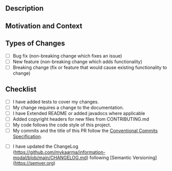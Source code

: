 <!--- Provide a general summary of your changes in the Title above -->

## Description

<!--- Describe your changes in detail -->

## Motivation and Context

<!---
  Why is this change required? What problem does it solve?

  If it fixes an open issue, please link to the issue here.
-->

## Types of Changes

<!---
  What types of changes does your code introduce? Put an `x` in all the boxes that apply:
-->

- [ ] Bug fix (non-breaking change which fixes an issue)
- [ ] New feature (non-breaking change which adds functionality)
- [ ] Breaking change (fix or feature that would cause existing functionality to change)

## Checklist

<!---
  Go over all the following points, and put an `x` in all the boxes that apply.

  If you're unsure about any of these, don't hesitate to ask. We're here to help!
-->

- [ ] I have added tests to cover my changes.
- [ ] My change requires a change to the documentation.
- [ ] I have Extended README or added javadocs where applicable
- [ ] Added copyright headers for new files from CONTRIBUTING.md
- [ ] My code follows the code style of this project.
- [ ] My commits and the title of this PR follow the [Conventional Commits Specification](https://www.conventionalcommits.org).
<!--
- [ ] I have read the [contributing guidelines](https://github.com/mykaarma/information-modal/blob/main/CONTRIBUTING.md).
-->
- [ ] I have updated the ChangeLog (https://github.com/mykaarma/information-modal/blob/main/CHANGELOG.md) following [Semantic Versioning] (https://semver.org)
